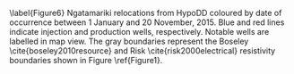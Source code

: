 \label{Figure6} Ngatamariki relocations from HypoDD coloured by date of occurrence between 1 January and 20 November, 2015. Blue and red lines indicate injection and production wells, respectively. Notable wells are labelled in map view. The gray boundaries represent the Boseley \cite{boseley2010resource} and Risk \cite{risk2000electrical} resistivity boundaries shown in Figure \ref{Figure1}.